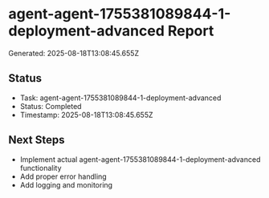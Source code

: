 # agent-agent-1755381089844-1-deployment-advanced Report

Generated: 2025-08-18T13:08:45.655Z

## Status
- Task: agent-agent-1755381089844-1-deployment-advanced
- Status: Completed
- Timestamp: 2025-08-18T13:08:45.655Z

## Next Steps
- Implement actual agent-agent-1755381089844-1-deployment-advanced functionality
- Add proper error handling
- Add logging and monitoring
